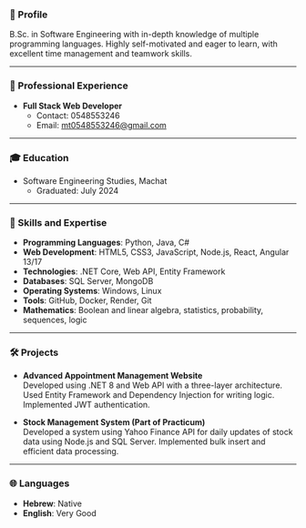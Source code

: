 ### 🌟 Profile
B.Sc. in Software Engineering with in-depth knowledge of multiple programming languages. Highly self-motivated and eager to learn, with excellent time management and teamwork skills. 

---

### 💼 Professional Experience
- **Full Stack Web Developer**  
  - Contact: 0548553246  
  - Email: mt0548553246@gmail.com

---

### 🎓 Education
- Software Engineering Studies, Machat  
  - Graduated: July 2024

---

### 🔧 Skills and Expertise
- **Programming Languages**: Python, Java, C#
- **Web Development**: HTML5, CSS3, JavaScript, Node.js, React, Angular 13/17
- **Technologies**: .NET Core, Web API, Entity Framework
- **Databases**: SQL Server, MongoDB
- **Operating Systems**: Windows, Linux
- **Tools**: GitHub, Docker, Render, Git
- **Mathematics**: Boolean and linear algebra, statistics, probability, sequences, logic

---

### 🛠️ Projects
- **Advanced Appointment Management Website**  
  Developed using .NET 8 and Web API with a three-layer architecture. Used Entity Framework and Dependency Injection for writing logic. Implemented JWT authentication.

- **Stock Management System (Part of Practicum)**  
  Developed a system using Yahoo Finance API for daily updates of stock data using Node.js and SQL Server. Implemented bulk insert and efficient data processing.

---

### 🌐 Languages
- **Hebrew**: Native  
- **English**: Very Good  
